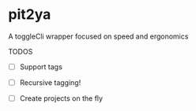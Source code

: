 # pit2ya

A toggleCli wrapper focused on speed and ergonomics


TODOS

- [ ] Support tags
- [ ] Recursive tagging!
- [ ] Create projects on the fly

